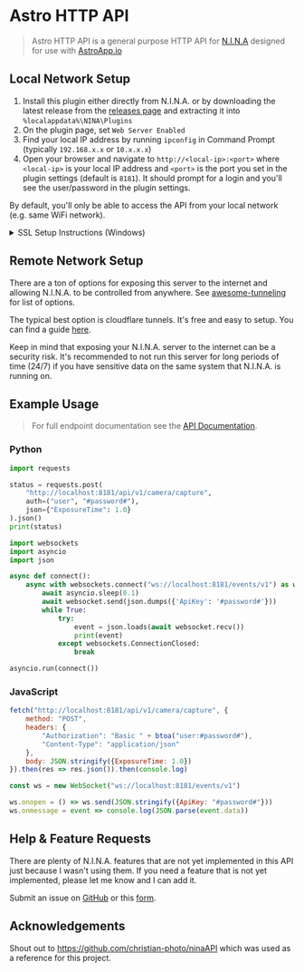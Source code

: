 ﻿# Astro HTTP API

> Astro HTTP API is a general purpose HTTP API for [N.I.N.A](https://nighttime-imaging.eu/) designed for use with [AstroApp.io](https://astroapp.io/)

## Local Network Setup

1. Install this plugin either directly from N.I.N.A. or by downloading the latest release from the [releases page](https://github.com/sshh12/astro-app-nina-api/releases) and extracting it into `%localappdata%\NINA\Plugins`
2. On the plugin page, set `Web Server Enabled`
3. Find your local IP address by running `ipconfig` in Command Prompt (typically `192.168.x.x` or `10.x.x.x`)
4. Open your browser and navigate to `http://<local-ip>:<port>` where `<local-ip>` is your local IP address and `<port>` is the port you set in the plugin settings (default is `8181`). It should prompt for a login and you'll see the user/password in the plugin settings.

By default, you'll only be able to access the API from your local network (e.g. same WiFi network).

<details>
<summary>SSL Setup Instructions (Windows)</summary>

To generate a self-signed SSL certificate using PowerShell:

1. Open PowerShell as Administrator and run:
```powershell
$cert = New-SelfSignedCertificate -DnsName "localhost" -CertStoreLocation "cert:\LocalMachine\My" -NotAfter (Get-Date).AddYears(10) -KeySpec KeyExchange

$pwd = ConvertTo-SecureString -String "YourPasswordHere" -Force -AsPlainText # Change this to your desired password

$path = "C:\Users\Shriv\Desktop\certificate.pfx" # Change this to the path you want to save the certificate to

Export-PfxCertificate -Cert $cert -FilePath $path -Password $pwd
```

2. Update the plugin settings with:
   - SSL Certificate Path: Path to the generated .pfx file (e.g., `C:\Users\Shriv\Desktop\certificate.pfx`)
   - SSL Certificate Password: The password you used in the PowerShell command (e.g., `YourPasswordHere`)

3. If you want to use this with astroapp.io, in Chrome, enable `chrome://flags/#allow-insecure-localhost` and restart.

Note: Self-signed certificates will show security warnings in browsers.

</details>

## Remote Network Setup

There are a ton of options for exposing this server to the internet and allowing N.I.N.A. to be controlled from anywhere. See [awesome-tunneling](https://github.com/anderspitman/awesome-tunneling) for list of options.

The typical best option is cloudflare tunnels. It's free and easy to setup. You can find a guide [here](https://developers.cloudflare.com/cloudflare-one/connections/connect-networks/get-started/create-remote-tunnel/).

Keep in mind that exposing your N.I.N.A. server to the internet can be a security risk. It's recommended to not run this server for long periods of time (24/7) if you have sensitive data on the same system that N.I.N.A. is running on.

## Example Usage

> For full endpoint documentation see the [API Documentation](https://github.com/sshh12/astro-app-nina-api/blob/main/API.md).

### Python

```python
import requests

status = requests.post(
    "http://localhost:8181/api/v1/camera/capture", 
    auth=("user", "#password#"), 
    json={"ExposureTime": 1.0}
).json()
print(status)
```

```python
import websockets
import asyncio
import json

async def connect():
    async with websockets.connect("ws://localhost:8181/events/v1") as websocket:
        await asyncio.sleep(0.1)
        await websocket.send(json.dumps({'ApiKey': '#password#'}))
        while True:
            try:
                event = json.loads(await websocket.recv())
                print(event)
            except websockets.ConnectionClosed:
                break

asyncio.run(connect())
```

### JavaScript

```javascript
fetch("http://localhost:8181/api/v1/camera/capture", {
    method: "POST",
    headers: {
        "Authorization": "Basic " + btoa("user:#password#"),
        "Content-Type": "application/json"
    },
    body: JSON.stringify({ExposureTime: 1.0})
}).then(res => res.json()).then(console.log)
```

```javascript
const ws = new WebSocket("ws://localhost:8181/events/v1")

ws.onopen = () => ws.send(JSON.stringify({ApiKey: "#password#"}))
ws.onmessage = event => console.log(JSON.parse(event.data))
```

## Help & Feature Requests

There are plenty of N.I.N.A. features that are not yet implemented in this API just because I wasn't using them. If you need a feature that is not yet implemented, please let me know and I can add it.

Submit an issue on [GitHub](https://github.com/sshh12/astro-app-nina-api/issues) or this [form](https://forms.gle/hiaKh3HRfVBYZxiu6).

## Acknowledgements

Shout out to https://github.com/christian-photo/ninaAPI which was used as a reference for this project.
